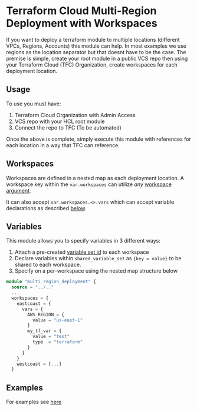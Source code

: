 # Terraform Cloud Multi-Region Deployment with Workspaces

If you want to deploy a terraform module to multiple locations (different VPCs, Regions, Accounts) this module can help. In most examples we use regions as the location separator but that doesnt have to be the case. The premise is simple, create your root module in a public VCS repo then using your Terraform Cloud (TFC) Organization, create workspaces for each deployment location.

## Usage

To use you must have:

1. Terraform Cloud Organization with Admin Access
1. VCS repo with your HCL root module
1. Connect the repo to TFC (To be automated)

Once the above is complete, simply execute this module with references for each location in a way that TFC can reference.

## Workspaces

Workspaces are defined in a nested map as each deployment location. A workspace key within the `var.workspaces` can utilize _any_ [workspace argument](https://registry.terraform.io/providers/hashicorp/tfe/latest/docs/resources/workspace#argument-reference).

It can also accept `var.workspaces.<>.vars` which can accept variable declarations as described [below](#variables).

## Variables

This module allows you to specify variables in 3 different ways:

1. Attach a pre-created [variable set id](https://www.terraform.io/cloud-docs/api-docs/variable-sets) to each workspace
1. Declare variables within `shared_variable_set` as `{key = value}` to be shared to each workspace.
1. Specify on a per-workspace using the nested map structure below

```terraform
module "multi_region_deployment" {
  source = "../.."
  ...
  workspaces = {
    eastcoast = {
      vars = {
        AWS_REGION = {
          value = "us-east-1"
        }
        my_tf_var = {
          value = "test"
          type  = "terraform"
        }
      }
    }
    westcoast = {...}
  }
```

## Examples

For examples see [here](https://github.com/aws-ia/terraform-tfe-workspace-orchestrator/tree/main/examples)
